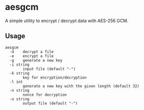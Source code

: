 # aesgcm

A simple utility to encrypt / decrypt data with AES-256 GCM. 

## Usage

```
aesgcm
  -d    decrypt a file
  -e    encrypt a file
  -g    generate a new key
  -i string
        input file (default "-")
  -k string
        key for encryption/decryption
  -l int
        generate a new key with the given length (default 32)
  -n string
        nonce for decryption
  -o string
        output file (default "-")
```